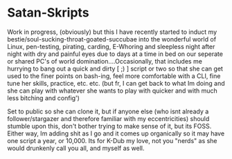 # Satan-Skripts
Work in progress, (obviously) but this I have recently started to induct my bestie/soul-sucking-throat-goated-succubae into the wonderful world of Linux, pen-testing, pirating, carding, E-Whoring and sleepless night after night with dry and painful eyes due to days at a time in bed on our seperate or shared PC's of world domination....Occasionally, that includes me hurrying to bang out a quick and dirty [ ;) ] script or two so that she can get used to the finer points on bash-ing, feel more comfortable with a CLI, fine tune her skills, practice, etc. etc. (but fr, I can get back to what Im doing and she can play with whatever she wants to play with quicker and with much less bitching and config') 


  Set to public so she can clone it, but if anyone else (who isnt already a follower/stargazer and therefore familiar with my eccentricities) should stumble upon this, don't bother trying to make sense of it, but its FOSS. Either way, Im adding shit as I go and it comes up organically so it may have one script a year, or 10,000. Its for K-Dub my love, not you "nerds" as she would drunkenly call you all, and myself as well.
